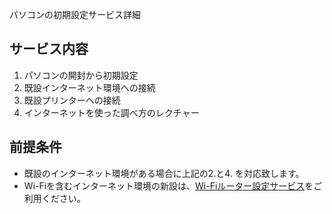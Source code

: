 パソコンの初期設定サービス詳細

## サービス内容
 1. パソコンの開封から初期設定
 2. 既設インターネット環境への接続
 3. 既設プリンターへの接続
 4. インターネットを使った調べ方のレクチャー

## 前提条件
 - 既設のインターネット環境がある場合に上記の2.と4. を対応致します。
 - Wi-Fiを含むインターネット環境の新設は、[Wi-Fiルーター設定サービス](https://www.hisakiohta.com/configwifirouter/)をご利用ください。
